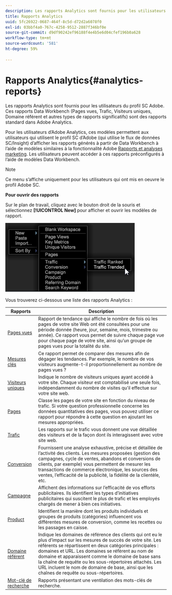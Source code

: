 ```yaml
---
description: Les rapports Analytics sont fournis pour les utilisateurs du profil SC Adobe. Ces rapports Data Workbench (Pages vues, Trafic, Visiteurs uniques, Domaine référent et autres types de rapports significatifs) sont des rapports standard dans Adobe Analytics.
title: Rapports Analytics
uuid: 5fc26922-0687-464f-8c5d-d72d2a6078f0
exl-id: 03bbf4a0-767c-4258-9512-2887f346bf0e
source-git-commit: d9df90242ef96188f4e4b5e6d04cfef196b0a628
workflow-type: tm+mt
source-wordcount: '581'
ht-degree: 59%

---
```


# Rapports Analytics{#analytics-reports}

Les rapports Analytics sont fournis pour les utilisateurs du profil SC Adobe. Ces rapports Data Workbench (Pages vues, Trafic, Visiteurs uniques, Domaine référent et autres types de rapports significatifs) sont des rapports standard dans Adobe Analytics.

Pour les utilisateurs d’Adobe Analytics, ces modèles permettent aux utilisateurs qui utilisent le profil SC d’Adobe (qui utilise le flux de données SC/Insight) d’afficher les rapports générés à partir de Data Workbench à l’aide de modèles similaires à la fonctionnalité Adobe [Rapports et analyses marketing](http://www.adobe.com/solutions/digital-analytics/marketing-reports-analytics.html?promoid=KAUCM). Les utilisateurs peuvent accéder à ces rapports préconfigurés à l’aide de modèles Data Workbench.

>[!NOTE]
>
>Ce menu s’affiche uniquement pour les utilisateurs qui ont mis en oeuvre le profil Adobe SC.

**Pour ouvrir des rapports**

Sur le plan de travail, cliquez avec le bouton droit de la souris et sélectionnez **[!UICONTROL New]** pour afficher et ouvrir les modèles de rapport.

![](assets/template_reports.png)

Vous trouverez ci-dessous une liste des rapports Analytics :

| Rapports | Description |
|---|---|
| [Pages vues](https://docs.adobe.com/content/help/fr-FR/analytics/components/variables/dimensions-reports/reports-page-views.translate.html) | Rapport de tendance qui affiche le nombre de fois où les pages de votre site Web ont été consultées pour une période donnée (heure, jour, semaine, mois, trimestre ou année). Ce rapport vous permet de suivre chaque page vue pour chaque page de votre site, ainsi qu’un groupe de pages vues pour la totalité du site. |
| [Mesures clés](https://docs.adobe.com/help/en/analytics/components/variables/dimensions-reports/reports-key-metrics.html) | Ce rapport permet de comparer des mesures afin de dégager les tendances. Par exemple, le nombre de vos visiteurs augmente-t-il proportionnellement au nombre de pages vues ? |
| [Visiteurs uniques](https://docs.adobe.com/content/help/fr-FR/analytics/components/metrics/unique-visitors.html) | Indique le nombre de visiteurs uniques ayant accédé à votre site. Chaque visiteur est comptabilisé une seule fois, indépendamment du nombre de visites qu’il effectue sur votre site web. |
| [Pages](https://docs.adobe.com/content/help/en/analytics/components/variables/dimensions-reports/reports-pages.html) | Classe les pages de votre site en fonction du niveau de trafic. Si votre question professionnelle concerne les données quantitatives des pages, vous pouvez utiliser ce rapport pour répondre à cette question en ajoutant les mesures appropriées. |
| [Trafic](https://docs.adobe.com/help/en/analytics/components/variables/dimensions-reports/reports-traffic.html) | Les rapports sur le trafic vous donnent une vue détaillée des visiteurs et de la façon dont ils interagissent avec votre site web. |
| [Conversion](https://docs.adobe.com/content/help/fr-FR/analytics/components/dimensions/evar.html) | Fournissent une analyse exhaustive, précise et détaillée de l’activité des clients. Les mesures proposées (gestion des campagnes, cycle de ventes, abandons et conversions de clients, par exemple) vous permettent de mesurer les transactions de commerce électronique, les sources des ventes, l’efficacité de la publicité, la fidélité de la clientèle, etc. |
| [Campagne](https://docs.adobe.com/content/help/en/analytics/components/variables/dimensions-reports/reports-campaigns.html) | Affichent des informations sur l’efficacité de vos efforts publicitaires. Ils identifient les types d’initiatives publicitaires qui suscitent le plus de trafic et les employés chargés de mener à bien ces initiatives. |
| [Product](https://docs.adobe.com/content/help/fr-FR/analytics/components/variables/dimensions-reports/reports-products.html) | Identifient la manière dont les produits individuels et groupes de produits (catégories) influencent vos différentes mesures de conversion, comme les recettes ou les passages en caisse. |
| [Domaine référent](https://docs.adobe.com/content/help/en/analytics/components/variables/dimensions-reports/reports-referring-domains.html) | Indique les domaines de référence des clients qui ont eu le plus d’impact sur les mesures de succès de votre site. Les référents se répartissent en deux catégories principales : domaines et URL. Les domaines se réfèrent au nom de domaine et apparaissent comme le domaine de base sans la chaîne de requête ou les sous-répertoires attachés. Les URL incluent le nom de domaine de base, ainsi que les chaînes de requête ou sous-répertoires. |
| [Mot-clé de recherche](https://docs.adobe.com/content/help/en/analytics/components/variables/dimensions-reports/reports-search-keywords.html) | Rapports présentant une ventilation des mots-clés de recherche. |
